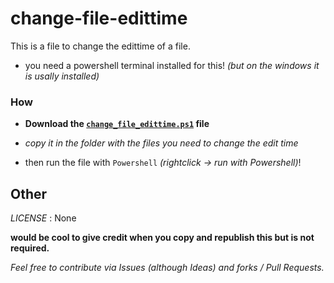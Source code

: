 <!-- written by Shadowdara -->
<!-- https://github.com/weuritz8u/change-file-edittime -->

# change-file-edittime

This is a file to change the edittime of a file.

- you need a powershell terminal installed for this! *(but on the windows it is usally installed)*

### How

- **Download the [`change_file_edittime.ps1`](change_file_edittime.ps1) file**

- *copy it in the folder with the files you need to change the edit time*

- then run the file with `Powershell` *(rightclick -> run with Powershell)*!

## Other

*LICENSE* : None

**would be cool to give credit when you copy and republish this but is not required.**

*Feel free to contribute via Issues (although Ideas) and forks / Pull Requests.*
